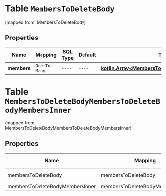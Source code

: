 
# Table `MembersToDeleteBody`
(mapped from: MembersToDeleteBody)

## Properties
Name | Mapping | SQL Type | Default | Type | Description | Notes
---- | ------- | -------- | ------- | ---- | ----------- | -----
**members** | `One-To-Many` | `----` | `----`  | [**kotlin.Array&lt;MembersToDeleteBodyMembersInner&gt;**](MembersToDeleteBodyMembersInner.md) |  | 


# **Table `MembersToDeleteBodyMembersToDeleteBodyMembersInner`**
(mapped from: MembersToDeleteBodyMembersToDeleteBodyMembersInner)

## Properties
Name | Mapping | SQL Type | Default | Type | Description | Notes
---- | ------- | -------- | ------- | ---- | ----------- | -----
membersToDeleteBody | membersToDeleteBody | long | | kotlin.Long | Primary Key | *one*
membersToDeleteBodyMembersInner | membersToDeleteBodyMembersInner | long | | kotlin.Long | Foreign Key | *many*



